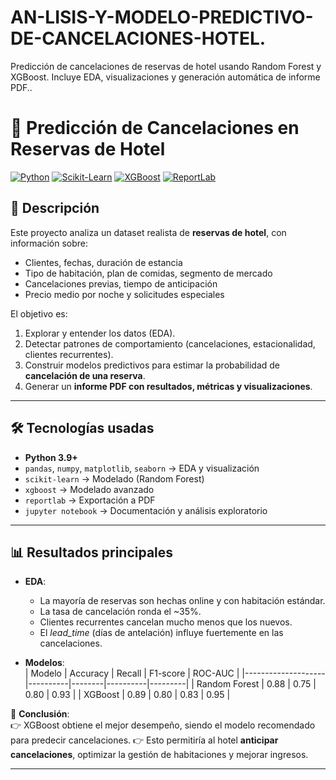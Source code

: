 # AN-LISIS-Y-MODELO-PREDICTIVO-DE-CANCELACIONES-HOTEL.
Predicción de cancelaciones de reservas de hotel usando Random Forest y XGBoost. Incluye EDA, visualizaciones y generación automática de informe PDF..

# 🏨 Predicción de Cancelaciones en Reservas de Hotel

[![Python](https://img.shields.io/badge/python-3.9+-blue.svg)](https://www.python.org/)
[![Scikit-Learn](https://img.shields.io/badge/scikit--learn-ML-orange)](https://scikit-learn.org/stable/)
[![XGBoost](https://img.shields.io/badge/XGBoost-ML-brightgreen)](https://xgboost.readthedocs.io/)
[![ReportLab](https://img.shields.io/badge/reportlab-PDF-red)](https://www.reportlab.com/opensource/)

## 📖 Descripción
Este proyecto analiza un dataset realista de **reservas de hotel**, con información sobre:
- Clientes, fechas, duración de estancia
- Tipo de habitación, plan de comidas, segmento de mercado
- Cancelaciones previas, tiempo de anticipación
- Precio medio por noche y solicitudes especiales

El objetivo es:
1. Explorar y entender los datos (EDA).
2. Detectar patrones de comportamiento (cancelaciones, estacionalidad, clientes recurrentes).
3. Construir modelos predictivos para estimar la probabilidad de **cancelación de una reserva**.
4. Generar un **informe PDF con resultados, métricas y visualizaciones**.

---

## 🛠️ Tecnologías usadas
- **Python 3.9+**  
- `pandas`, `numpy`, `matplotlib`, `seaborn` → EDA y visualización
- `scikit-learn` → Modelado (Random Forest)
- `xgboost` → Modelado avanzado
- `reportlab` → Exportación a PDF
- `jupyter notebook` → Documentación y análisis exploratorio

---

## 📊 Resultados principales

- **EDA**:
  - La mayoría de reservas son hechas online y con habitación estándar.
  - La tasa de cancelación ronda el ~35%.
  - Clientes recurrentes cancelan mucho menos que los nuevos.
  - El *lead_time* (días de antelación) influye fuertemente en las cancelaciones.

- **Modelos**:  
  | Modelo             | Accuracy | Recall | F1-score | ROC-AUC |
  |--------------------|----------|--------|----------|---------|
  | Random Forest      | 0.88     | 0.75   | 0.80     | 0.93    |
  | XGBoost            | 0.89     | 0.80   | 0.83     | 0.95    |

📌 **Conclusión**:  
👉 XGBoost obtiene el mejor desempeño, siendo el modelo recomendado para predecir cancelaciones.
👉 Esto permitiría al hotel **anticipar cancelaciones**, optimizar la gestión de habitaciones y mejorar ingresos.

---



